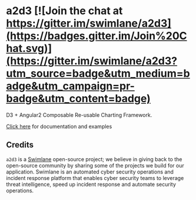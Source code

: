 # a2d3 [![Join the chat at https://gitter.im/swimlane/a2d3](https://badges.gitter.im/Join%20Chat.svg)](https://gitter.im/swimlane/a2d3?utm_source=badge&utm_medium=badge&utm_campaign=pr-badge&utm_content=badge)

D3 + Angular2 Composable Re-usable Charting Framework.

[Click here](https://swimlane.gitbooks.io/a2d3/content/) for documentation and examples

## Credits
`a2d3` is a [Swimlane](http://swimlane.com) open-source project; we believe in giving back to the open-source community by sharing some of the projects we build for our application. Swimlane is an automated cyber security operations and incident response platform that enables cyber security teams to leverage threat intelligence, speed up incident response and automate security operations.
